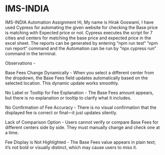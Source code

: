 # IMS-INDIA
IMS-INDIA Automation Assignment
Hi,
     My name is Hirak Goswami, I have used Cypress for automating the given website for checking the Base price is matching with Expected price or not. Cypress executes the script for 7 cities and centers for matching the base price and expected price in the excel sheet. The reports can be generated by entering “npm run test“  ”npm run report” command and the Automation can be run by “npx cypress run” command in the terminal.

Observations -

Base Fees Change Dynamically -  When you select a different center from the dropdown, the Base Fees field updates automatically based on the selected location. This dynamic update works smoothly.


No Label or Tooltip for Fee Explanation -  The Base Fees amount appears, but there is no explanation or tooltip to clarify what it includes.


No Confirmation of Fee Accuracy -  There is no visual confirmation that the displayed fee is correct or final—it just updates silently.


Lack of Comparison Option -  Users cannot verify or compare Base Fees for different centers side by side. They must manually change and check one at a time.


Fee Display is Not Highlighted -  The Base Fees value appears in plain text; it’s not bold or visually distinct, which may cause users to miss it.
